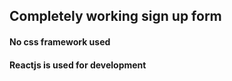 ## Completely working sign up form
#### No css framework used 
#### Reactjs is used for development
